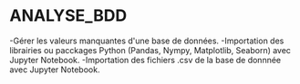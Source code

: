 # ANALYSE_BDD
-Gérer les valeurs manquantes d'une  base de données.
-Importation des librairies ou pacckages Python (Pandas, Nympy, Matplotlib, Seaborn) avec Jupyter Notebook. 
-Importation des fichiers .csv de la base de donnnée avec Jupyter Notebook.
